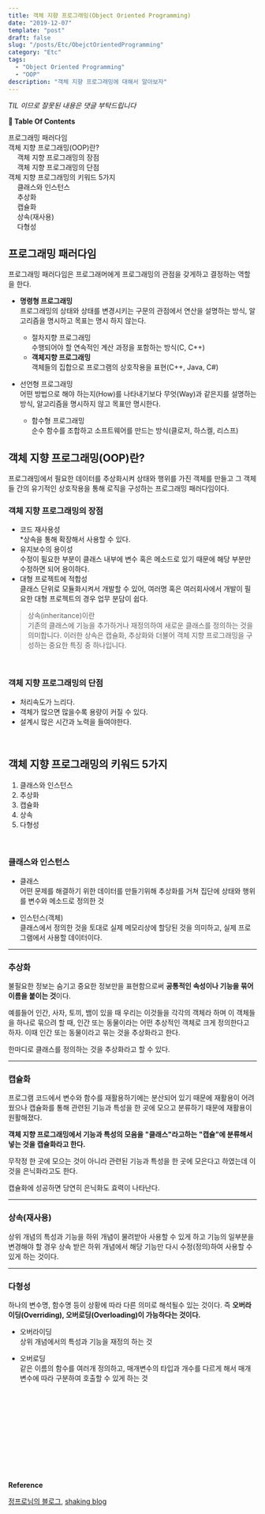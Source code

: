 ```yaml
---
title: 객체 지향 프로그래밍(Object Oriented Programming)
date: "2019-12-07"
template: "post"
draft: false
slug: "/posts/Etc/ObejctOrientedProgramming"
category: "Etc"
tags:
  - "Object Oriented Programming"
  - "OOP"
description: "객체 지향 프로그래밍에 대해서 알아보자"
---
```

<span class="notice">
  <em>TIL 이므로 잘못된 내용은 댓글 부탁드립니다</em>
</span>

<div id="toc">

**:link:  Table Of Contents**

- [프로그래밍 패러다임](#프로그래밍-패러다임)
- [객체 지향 프로그래밍(OOP)란?](#객체-지향-프로그래밍oop란)
  - [객체 지향 프로그래밍의 장점](#객체-지향-프로그래밍의-장점)
  - [객체 지향 프로그래밍의 단점](#객체-지향-프로그래밍의-단점)
- [객체 지향 프로그래밍의 키워드 5가지](#객체-지향-프로그래밍의-키워드-5가지)
  - [클래스와 인스턴스](#클래스와-인스턴스)
  - [추상화](#추상화)
  - [캡슐화](#캡슐화)
  - [상속(재사용)](#상속재사용)
  - [다형성](#다형성)

</div>

## 프로그래밍 패러다임
프로그래밍 패러다임은 프로그래머에게 프로그래밍의 관점을 갖게하고 결정하는 역할을 한다.

- <b>명령형 프로그래밍</b><br>
  프로그래밍의 상태와 상태를 변경시키는 구문의 관점에서 연산을 설명하는 방식, 알고리즘을 명시하고 목표는 명시 하지 않는다.
  - 절차지향 프로그래밍<br>
    수행되어야 할 연속적인 계산 과정을 포함하는 방식(C, C++)
  - <b>객체지향 프로그래밍</b><br>
    객체들의 집합으로 프로그램의 상호작용을 표현(C++, Java, C#)

- 선언형 프로그래밍<br>
  어떤 방법으로 해야 하는지(How)를 나타내기보다 무엇(Way)과 같은지를 설명하는 방식, 알고리즘을 명시하지 않고 목표만 명시한다.
  - 함수형 프로그래밍<br>
    순수 함수를 조합하고 소프트웨어를 만드는 방식(클로저, 하스켈, 리스프)


## 객체 지향 프로그래밍(OOP)란?
프로그래밍에서 필요한 데이터를 추상화시켜 상태와 행위를 가진 객체를 만들고 그 객체들 간의 유기적인 상호작용을 통해 로직을 구성하는 프로그래밍 패러다임이다.

### 객체 지향 프로그래밍의 장점

- 코드 재사용성<br>
  *상속을 통해 확장해서 사용할 수 있다.
- 유지보수의 용이성<br>
  수정이 필요한 부분이 클래스 내부에 변수 혹은 메소드로 있기 때문에 해당 부분만 수정하면 되어 용이하다.
- 대형 프로젝트에 적합성<br>
  클래스 단위로 모듈화시켜서 개발할 수 있어, 여러명 혹은 여러회사에서 개발이 필요한 대형 프로젝트의 경우 업무 분담이 쉽다.

> 상속(inheritance)이란<br>
> 기존의 클래스에 기능을 추가하거나 재정의하여 새로운 클래스를 정의하는 것을 의미합니다.
> 이러한 상속은 캡슐화, 추상화와 더불어 객체 지향 프로그래밍을 구성하는 중요한 특징 중 하나입니다.

<br>

### 객체 지향 프로그래밍의 단점
- 처리속도가 느리다.
- 객체가 많으면 많을수록 용량이 커질 수 있다.
- 설계시 많은 시간과 노력을 들여야한다.

<br>

## 객체 지향 프로그래밍의 키워드 5가지
1) 클래스와 인스턴스<br>
2) 추상화<br>
3) 캡슐화<br>
4) 상속<br>
5) 다형성

<br>

### 클래스와 인스턴스

- 클래스<br>
어떤 문제를 해결하기 위한 데이터를 만들기위해 추상화를 거쳐 집단에 상태와 행위를 변수와 메소드로 정의한 것

- 인스턴스(객체)<br>
클래스에서 정의한 것을 토대로 실제 메모리상에 할당된 것을 의미하고, 실제 프로그램에서 사용할 데이터이다.

<hr class="sub" />

### 추상화
불필요한 정보는 숨기고 중요한 정보만을 표현함으로써 **공통적인 속성이나 기능을 묶어 이름을 붙이는 것**이다.

예를들어 인간, 사자, 토끼, 뱀이 있을 때 우리는 이것들을 각각의 객체라 하며 이 객체들을 하나로 묶으려 할 때, 인간 또는 동물이라는 어떤 추상적인 객체로 크게 정의한다고 하자. 이때 인간 또는 동물이라고 묶는 것을 추상화라고 한다.

한마디로 클래스를 정의하는 것을 추상화라고 할 수 있다.

<hr class="sub" />

### 캡슐화
프로그램 코드에서 변수와 함수를 재활용하기에는 분산되어 있기 때문에 재활용이 어려웠으나 캡슐화를 통해 관련된 기능과 특성을 한 곳에 모으고 분류하기 때문에 재활용이 원활해졌다.

**객체 지향 프로그래밍에서 기능과 특성의 모음을 "클래스"라고하는 "캡슐"에 분류해서 넣는 것을 캡슐화라고 한다.**

무작정 한 곳에 모으는 것이 아니라 관련된 기능과 특성을 한 곳에 모은다고 하였는데 이것을 은닉화라고도 한다.

캡슐화에 성공하면 당연히 은닉화도 효력이 나타난다.

<hr class="sub" />

### 상속(재사용)
상위 개념의 특성과 기능을 하위 개념이 물려받아 사용할 수 있게 하고 기능의 일부분을 변경해야 할 경우 상속 받은 하위 개념에서 해당 기능만 다시 수정(정의)하여 사용할 수 있게 하는 것이다.

<hr class="sub" />

### 다형성
하나의 변수명, 함수명 등이 상황에 따라 다른 의미로 해석될수 있는 것이다.
즉 **오버라이딩(Overriding), 오버로딩(Overloading)이 가능하다는 것이다.**

- 오버라이딩<br>
  상위 개념에서의 특성과 기능을 재정의 하는 것

- 오버로딩<br>
  같은 이름의 함수를 여러개 정의하고, 매개변수의 타입과 개수를 다르게 해서 매개변수에 따라 구분하여 호출할 수 있게 하는 것

<br>
<br>
<br>
<br>
<br>
<br>
<br>
<br>
<br>
<br>

<div class="reference-site">

  **Reference**<br>

  [정프로님의 블로그](https://jeong-pro.tistory.com/95),
  [shaking blog](https://88240.tistory.com/228)

</div>